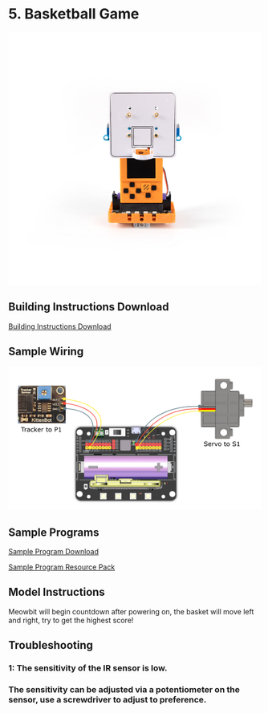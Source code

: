 # 5. Basketball Game

![](../../images/ball1.jpg)

## Building Instructions Download

[Building Instructions Download](https://bit.ly/AIHealthCareSetBuildingGuide)

## Sample Wiring

![](../../images/ball_wire.png)

## Sample Programs

[Sample Program Download](https://makecode.com/_LzWXEo3V5PgM)

[Sample Program Resource Pack](https://bit.ly/AIHealthCareSetHex)

## Model Instructions

Meowbit will begin countdown after powering on, the basket will move left and right, try to get the highest score!

## Troubleshooting

### 1: The sensitivity of the IR sensor is low.

### The sensitivity can be adjusted via a potentiometer on the sensor, use a screwdriver to adjust to preference.


